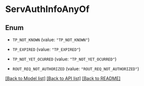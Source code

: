 # ServAuthInfoAnyOf

## Enum


* `TP_NOT_KNOWN` (value: `"TP_NOT_KNOWN"`)

* `TP_EXPIRED` (value: `"TP_EXPIRED"`)

* `TP_NOT_YET_OCURRED` (value: `"TP_NOT_YET_OCURRED"`)

* `ROUT_REQ_NOT_AUTHORIZED` (value: `"ROUT_REQ_NOT_AUTHORIZED"`)


[[Back to Model list]](../README.md#documentation-for-models) [[Back to API list]](../README.md#documentation-for-api-endpoints) [[Back to README]](../README.md)



